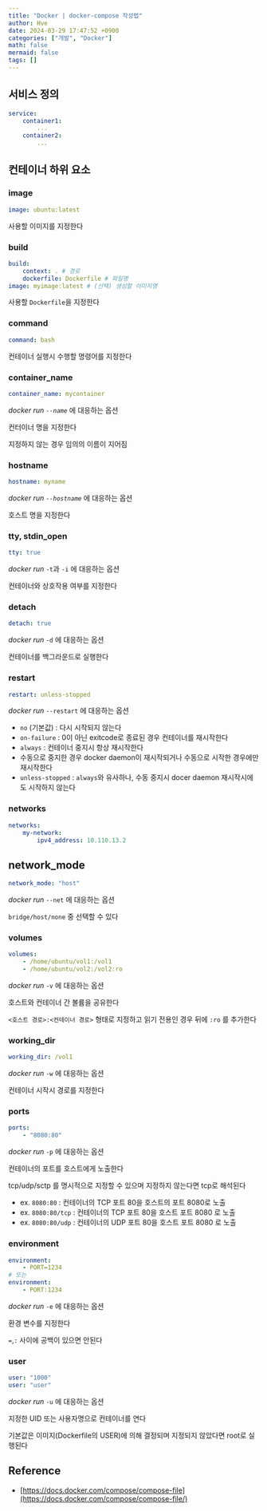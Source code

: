 ```yaml
---
title: "Docker | docker-compose 작성법"
author: Hve
date: 2024-03-29 17:47:52 +0900
categories: ["개발", "Docker"]
math: false
mermaid: false
tags: []
---
```


## 서비스 정의

```yaml
service:
    container1:
        ...
    container2:
        ...
```


## 컨테이너 하위 요소

### image

```yaml
image: ubuntu:latest
```

사용할 이미지를 지정한다

### build

```yaml
build:
    context: . # 경로
    dockerfile: Dockerfile # 파일명
image: myimage:latest # (선택) 생성할 이미지명
```

사용할 `Dockerfile`을 지정한다

### command

```yaml
command: bash
```

컨테이너 실행시 수행할 명령어를 지정한다

### container_name

```yaml
container_name: mycontainer
```

*docker run `--name`* 에 대응하는 옵션

컨터이너 명을 지정한다

지정하지 않는 경우 임의의 이름이 지어짐

### hostname

```yaml
hostname: myname
```

*docker run `--hostname`* 에 대응하는 옵션

호스트 명을 지정한다

### tty, stdin_open

```yaml
tty: true
```

*docker run* `-t`과 `-i` 에 대응하는 옵션

컨테이너와 상호작용 여부를 지정한다

### detach

```yaml
detach: true
```

*docker run* `-d` 에 대응하는 옵션

컨테이너를 백그라운드로 실행한다

### restart

```yaml
restart: unless-stopped
```

*docker run* `--restart` 에 대응하는 옵션

- `no` (기본값) : 다시 시작되지 않는다
- `on-failure` : 0이 아닌 exitcode로 종료된 경우 컨테이너를 재시작한다
- `always` : 컨테이너 중지시 항상 재시작한다
- 수동으로 중지한 경우 docker daemon이 재시작되거나 수동으로 시작한 경우에만 재시작한다
- `unless-stopped` : `always`와 유사하나, 수동 중지시 docer daemon 재시작시에도 시작하지 않는다

### networks

```yaml
networks:
    my-network:
        ipv4_address: 10.110.13.2
```

## network_mode

```yaml
network_mode: "host"
```

*docker run* `--net` 에 대응하는 옵션

`bridge/host/none` 중 선택할 수 있다

### volumes

```yaml
volumes:
    - /home/ubuntu/vol1:/vol1
    - /home/ubuntu/vol2:/vol2:ro
```

*docker run* `-v` 에 대응하는 옵션

호스트와 컨테이너 간 볼륨을 공유한다

`<호스트 경로>:<컨테이너 경로>` 형태로 지정하고 읽기 전용인 경우 뒤에 `:ro` 를 추가한다

### working_dir

```yaml
working_dir: /vol1
```

*docker run* `-w` 에 대응하는 옵션

컨테이너 시작시 경로를 지정한다

### ports

```yaml
ports:
    - "8080:80"
```

*docker run* `-p` 에 대응하는 옵션

컨테이너의 포트를 호스트에게 노출한다

tcp/udp/sctp 를 명시적으로 지정할 수 있으며 지정하지 않는다면 tcp로 해석된다
- ex. `8080:80` : 컨테이너의 TCP 포트 80을 호스트의 포트 8080로 노출
- ex. `8080:80/tcp` : 컨테이너의 TCP 포트 80을 호스트 포트 8080 로 노출
- ex. `8080:80/udp` : 컨테이너의 UDP 포트 80을 호스트 포트 8080 로 노출

### environment

```yaml
environment:
    - PORT=1234
# 또는
environment:
    - PORT:1234
```

*docker run* `-e` 에 대응하는 옵션

환경 변수를 지정한다

`=`,`:` 사이에 공백이 있으면 안된다

### user

```yaml
user: "1000"
user: "user"
```

*docker run* `-u` 에 대응하는 옵션

지정한 UID 또는 사용자명으로 컨테이너를 연다

기본값은 이미지(Dockerfile의 USER)에 의해 결정되며 지정되지 않았다면 root로 실행된다

## Reference

- [https://docs.docker.com/compose/compose-file](https://docs.docker.com/compose/compose-file/)